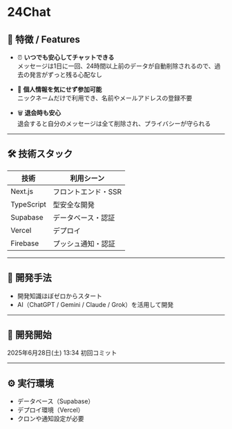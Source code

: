 # 24Chat

## 🌟 特徴 / Features

- ⏰ **いつでも安心してチャットできる**  
  メッセージは1日に一回、24時間以上前のデータが自動削除されるので、過去の発言がずっと残る心配なし

- 👤 **個人情報を気にせず参加可能**  
  ニックネームだけで利用でき、名前やメールアドレスの登録不要

- 🗑️ **退会時も安心**  
  退会すると自分のメッセージは全て削除され、プライバシーが守られる

---

## 🛠 技術スタック

| 技術       | 利用シーン          |
| ---------- | ------------------- |
| Next.js    | フロントエンド・SSR |
| TypeScript | 型安全な開発        |
| Supabase   | データベース・認証  |
| Vercel     | デプロイ            |
| Firebase   | プッシュ通知・認証  |

---

## 🧩 開発手法

- 開発知識ほぼゼロからスタート
- AI（ChatGPT / Gemini / Claude / Grok）を活用して開発

---

## 📅 開発開始

2025年6月28日(土) 13:34 初回コミット

---

## ⚙ 実行環境

- データベース（Supabase）
- デプロイ環境（Vercel）
- クロンや通知設定が必要
